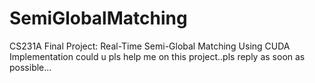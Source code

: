 # SemiGlobalMatching
CS231A Final Project: Real-Time Semi-Global Matching Using CUDA Implementation
could u pls help me on this project..pls reply as soon as possible...
